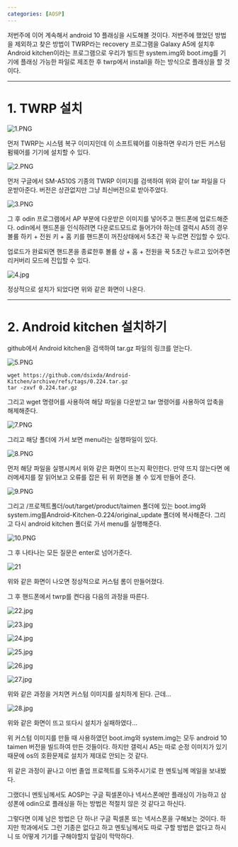 ```yaml
---
categories: [AOSP]
---
```

저번주에 이어 계속해서 android 10 플래싱을 시도해볼 것이다. 저번주에 했었던 방법을 제외하고 찾은 방법이 TWRP라는 recovery 프로그램을 Galaxy A5에 설치후 Android kitchen이라는 프로그램으로 우리가 빌드한 system.img와 boot.img를 기기에 플래싱 가능한 파일로 제조한 후 twrp에서 install을 하는 방식으로 플래싱을 할 것이다.

---

# 1. TWRP 설치

![1.PNG](/assets/images/4/1.PNG)

먼저 TWRP는 시스템 복구 이미지인데 이 소프트웨어를 이용하면 우리가 만든 커스텀 펌웨어를 기기에 설치할 수 있다.

![2.PNG](/assets/images/4/2.PNG)

먼저 구글에서 SM-A510S 기종의 TWRP 이미지를 검색하여 위와 같이 tar 파일을 다운받아준다. 버전은 상관없지만 그냥 최신버전으로 받아주었다.

![3.PNG](/assets/images/4/3.PNG)

그 후 odin 프로그램에서 AP 부분에 다운받은 이미지를 넣어주고 핸드폰에 업로드해준다. odin에서 핸드폰을 인식하려면 다운로드모드로 들어가야 하는데 갤럭시 A5의 경우 볼륨 하키 + 전원 키 + 홈 키를 핸드폰이 꺼진상태에서 5초간 꾹 누르면 진입할 수 있다.

업로드가 완료되면 핸드폰을 종료한후 볼륨 상 + 홈 + 전원을 꾹 5초간 누르고 있어주면 리커버리 모드에 진입할 수 있다.

![4.jpg](/assets/images/4/4.jpg)

정상적으로 설치가 되었다면 위와 같은 화면이 나온다.

---

# 2. Android kitchen 설치하기

github에서 Android kitchen을 검색하여 tar.gz 파일의 링크를 얻는다.

![5.PNG](/assets/images/4/5.PNG)

```
wget https://github.com/dsixda/Android-Kitchen/archive/refs/tags/0.224.tar.gz
tar -zxvf 0.224.tar.gz
```

그리고 wget 명령어를 사용하여 해당 파일을 다운받고 tar 명령어를 사용하여 압축을 해제해준다.

![7.PNG](/assets/images/4/7.PNG)

그리고 해당 폴더에 가서 보면 menu라는 실행파일이 있다. 

![8.PNG](/assets/images/4/8.PNG)

먼저 해당 파일을 실행시켜서 위와 같은 화면이 뜨는지 확인한다. 만약 뜨지 않는다면 에러메세지를 잘 읽어보고 오류를 잡은 뒤 위 화면을 볼 수 있게 만들어 준다.

![9.PNG](/assets/images/4/9.PNG)

그리고 /프로젝트폴더/out/target/product/taimen 폴더에 있는 boot.img와 system.img를Android-Kitchen-0.224/original_update 폴더에 복사해준다. 그리고 다시 android kitchen 폴더로 가서 menu를 실행해준다.

![10.PNG](/assets/images/4/10.PNG)

그 후 나타나는 모든 질문은 enter로 넘어가준다.

![21](/assets/images/4/21.PNG)

위와 같은 화면이 나오면 정상적으로 커스텀 롬이 만들어졌다.



그 후 핸드폰에서 twrp를 켠다음 다음의 과정을 따른다.

![22.jpg](/assets/images/4/22.jpg)

![23.jpg](/assets/images/4/23.jpg)

![24.jpg](/assets/images/4/24.jpg)

![25.jpg](/assets/images/4/25.jpg)

![26.jpg](/assets/images/4/26.jpg)

![27.jpg](/assets/images/4/27.jpg)

위와 같은 과정을 거치면 커스텀 이미지를 설치하게 된다. 근데...



![28.jpg](/assets/images/4/28.jpg)

위와 같은 화면이 뜨고 또다시 설치가 실패하였다...



위 커스텀 이미지를 만들 때 사용하였던 boot.img와 system.img는 모두 android 10 taimen 버전을 빌드하여 만든 것들이다. 하지만 갤럭시 A5는 따로 순정 이미지가 있기때문에 os의 호환문제로 설치가 제대로 안되는 것 같다.



위 같은 과정이 끝나고 이번 졸업 프로젝트를 도와주시기로 한 멘토님께 메일을 보내봤다.

그랬더니 멘토님께서도 AOSP는 구글 픽셀폰이나 넥서스폰에만 플래싱이 가능하고 삼성폰에 odin으로 플래싱을 하는 방법은 적절치 않은 것 같다고 하신다.



그렇다면 이제 남은 방법은 단 하나! 구글 픽셀폰 또는 넥서스폰을 구해보는 것이다. 하지만 학과에서도 그런 기종은 없다고 하고 멘토님께서도 따로 구할 방법은 없다고 하시니 또 어떻게 기기를 구해야할지 앞길이 막막하다.
